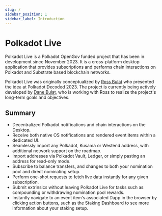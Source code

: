 ```yaml
---
slug: /
sidebar_position: 1
sidebar_label: Introduction
---
```


# Polkadot Live

Polkadot Live is a Polkadot OpenGov funded project that has been in development since November 2023. It is a cross-platform desktop application that provides subscriptions and performs chain interactions on Polkadot and Substrate based blockchain networks.

Polkadot Live was originally conceptualized by [Ross Bulat](https://github.com/rossbulat) who presented the idea at Polkadot Decoded 2023. The project is currently being actively developed by [Dane Bulat](https://gitbub.com/danebulat), who is working with Ross to realize the project's long-term goals and objectives.

## Summary

- Decentralized Polkadot notifications and chain interactions on the Desktop.
- Receive both native OS notifications and rendered event items within a dedicated UI.
- Seamlessly import any Polkadot, Kusama or Westend address, with additional network support on the roadmap.
- Import addresses via Polkadot Vault, Ledger, or simply pasting an address for read-only mode. 
- Subscribe to balance transfers, and changes to both your nomination pool and direct nominating setup.
- Perform one-shot requests to fetch live data instantly for any given subscription.
- Submit extrinsics without leaving Polkadot Live for tasks such as compounding or withdrawing nomination pool rewards.
- Instantly navigate to an event item's associated Dapp in the browser by clicking action buttons, such as the Staking Dashboard to see more information about your staking setup.

